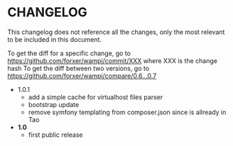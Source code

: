 # CHANGELOG

This changelog does not reference all the changes, only the most relevant to be included in this document.

To get the diff for a specific change, go to https://github.com/forxer/wampi/commit/XXX where XXX is the change hash
To get the diff between two versions, go to https://github.com/forxer/wampi/compare/0.6...0.7

- 1.0.1
    - add a simple cache for virtualhost files parser
    - bootstrap update
    - remove symfony templating from composer.json since is allready in Tao
- **1.0**
    - first public release
